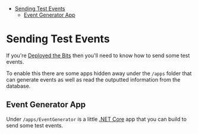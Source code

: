 <!-- TOC -->

- [Sending Test Events](#sending-test-events)
    - [Event Generator App](#event-generator-app)

<!-- /TOC -->

# Sending Test Events

If you're [Deployed the Bits](deploying_the_bits.md) then you'll need to know how to send some test events. 

To enable this there are some apps hidden away under the `/apps` folder that can generate events as well as read the outputted information from the database. 

## Event Generator App

Under `/apps/EventGenerator` is a little [.NET Core](https://www.microsoft.com/net/download/dotnet-core/2.1) app that you can build to send some test events. 



